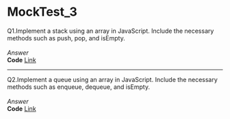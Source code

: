# MockTest_3

Q1.Implement a stack using an array in JavaScript. Include the necessary methods such as push, pop, and isEmpty.<br><br>
*Answer*<br>
**Code** [Link](https://github.com/Srijana1425/MockTest_3/blob/main/ans1.js)<br>


*******************************************************************************************************************
Q2.Implement a queue using an array in JavaScript. Include the necessary methods such as enqueue, dequeue, and isEmpty.<br><br>
*Answer*<br>
**Code** [Link](https://github.com/Srijana1425/MockTest_3/blob/main/ans2.js)<br>
